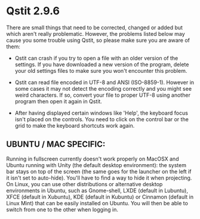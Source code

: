 # Qstit 2.9.6

There are small things that need to be corrected, changed or added but which aren't really problematic.
However, the problems listed below may cause you some trouble using Qstit, so please make sure you are aware of them:

- Qstit can crash if you try to open a file with an older version of the settings. If you have downloaded a new version of the program, delete your old settings files to make sure you won't encounter this problem.

- Qstit can read file encoded in UTF-8 and ANSI (ISO-8859-1). However in some cases it may not detect the encoding correctly and you might see weird characters. If so, convert your file to proper UTF-8 using another program then open it again in Qstit.

- After having displayed certain windows like 'Help', the keyboard focus isn't placed on the controls. You need to click on the control bar or the grid to make the keyboard shortcuts work again.


## UBUNTU / MAC SPECIFIC:

Running in fullscreen currently doesn't work properly on MacOSX and Ubuntu running with Unity (the default desktop environment): the system bar stays on top of the screen (the same goes for the launcher on the left if it isn't set to auto-hide). You'll have to find a way to hide it when projecting. On Linux, you can use other distributions or alternative desktop environments in Ubuntu, such as Gnome-shell, LXDE (default in Lubuntu), XFCE (default in Xubuntu), KDE (default in Kubuntu) or Cinnamon (default in Linux Mint) that can be easily installed on Ubuntu. You will then be able to switch from one to the other when logging in.
